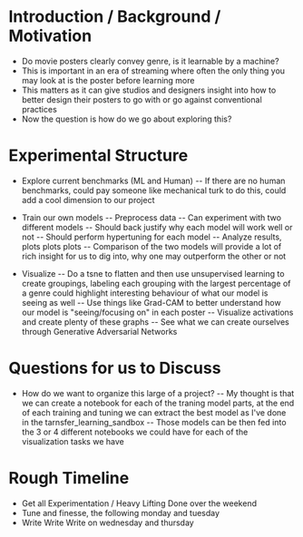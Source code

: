 # Introduction / Background / Motivation
- Do movie posters clearly convey genre, is it learnable by a machine?
- This is important in an era of streaming where often the only thing you may look at is the poster before learning more
- This matters as it can give studios and designers insight into how to better design their posters to go with or go against conventional practices
- Now the question is how do we go about exploring this?


# Experimental Structure
- Explore current benchmarks (ML and Human)
-- If there are no human benchmarks, could pay someone like mechanical turk to do this, could add a cool dimension to our project

- Train our own models
-- Preprocess data
-- Can experiment with two different models
-- Should back justify why each model will work well or not
-- Should perform hypertuning for each model
-- Analyze results, plots plots plots
-- Comparison of the two models will provide a lot of rich insight for us to dig into, why one may outperform the other or not

- Visualize
-- Do a tsne to flatten and then use unsupervised learning to create groupings, labeling each grouping with the largest percentage of a genre could highlight interesting behaviour of what our model is seeing as well
-- Use things like Grad-CAM to better understand how our model is "seeing/focusing on" in each poster
-- Visualize activations and create plenty of these graphs
-- See what we can create ourselves through Generative Adversarial Networks


# Questions for us to Discuss
- How do we want to organize this large of a project?
-- My thought is that we can create a notebook for each of the traning model parts, at the end of each training and tuning we can extract the best model as I've done in the tarnsfer_learning_sandbox
-- Those models can be then fed into the 3 or 4 different notebooks we could have for each of the visualization tasks we have


# Rough Timeline
- Get all Experimentation / Heavy Lifting Done over the weekend
- Tune and finesse, the following monday and tuesday
- Write Write Write on wednesday and thursday
